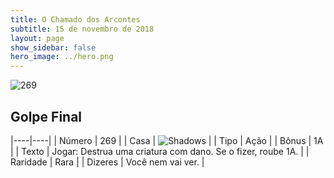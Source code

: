 ```yaml
---
title: O Chamado dos Arcontes
subtitle: 15 de novembro de 2018
layout: page
show_sidebar: false
hero_image: ../hero.png
---
```


![269](https://cdn.keyforgegame.com/media/card_front/pt/341_269_V557QC8HH5C9_pt.png)

## Golpe Final

|----|----|
| Número | 269 |
| Casa | ![Shadows](https://archonarcana.com/images/thumb/e/ee/Shadows.png/22px-Shadows.png "Sombras") |
| Tipo | Ação |
| Bônus | 1A |
| Texto | Jogar: Destrua uma criatura com dano. Se o fizer, roube 1A. |
| Raridade | Rara |
| Dizeres | Você nem vai ver. |
